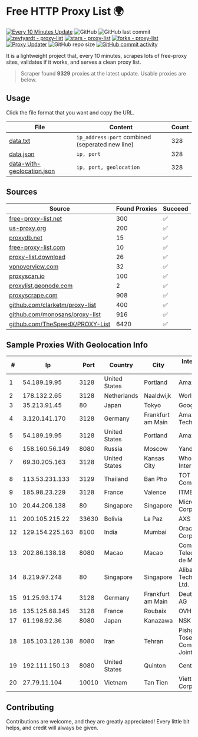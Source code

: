 
# Free HTTP Proxy List 🌍

[![Every 10 Minutes Update](https://github.com/mertguvencli/http-proxy-list/actions/workflows/main.yml/badge.svg?branch=main)](https://github.com/mertguvencli/http-proxy-list/actions/workflows/main.yml)
![GitHub](https://img.shields.io/github/license/mertguvencli/http-proxy-list)
![GitHub last commit](https://img.shields.io/github/last-commit/mertguvencli/http-proxy-list)
[![zevtyardt - proxy-list](https://img.shields.io/static/v1?label=zevtyardt&message=proxy-list&color=blue&logo=github)](https://github.com/zevtyardt/proxy-list "Go to GitHub repo")
[![stars - proxy-list](https://img.shields.io/github/stars/zevtyardt/proxy-list?style=social)](https://github.com/zevtyardt/proxy-list)
[![forks - proxy-list](https://img.shields.io/github/forks/zevtyardt/proxy-list?style=social)](https://github.com/zevtyardt/proxy-list)
[![Proxy Updater](https://github.com/zevtyardt/proxy-list/workflows/Proxy%20Updater/badge.svg)](https://github.com/zevtyardt/proxy-list/actions?query=workflow:"Proxy+Updater")
![GitHub repo size](https://img.shields.io/github/repo-size/zevtyardt/proxy-list)
[![GitHub commit activity](https://img.shields.io/github/commit-activity/m/zevtyardt/proxy-list?logo=commits)](https://github.com/zevtyardt/proxy-list/commits/main)

It is a lightweight project that, every 10 minutes, scrapes lots of free-proxy sites, validates if it works, and serves a clean proxy list.

> Scraper found **9329** proxies at the latest update. Usable proxies are below.

## Usage

Click the file format that you want and copy the URL.

|File|Content|Count|
|----|-------|-----|
|[data.txt](https://raw.githubusercontent.com/mertguvencli/http-proxy-list/main/proxy-list/data.txt)|`ip_address:port` combined (seperated new line)|328|
|[data.json](https://raw.githubusercontent.com/mertguvencli/http-proxy-list/main/proxy-list/data.json)|`ip, port`|328|
|[data-with-geolocation.json](https://raw.githubusercontent.com/mertguvencli/http-proxy-list/main/proxy-list/data-with-geolocation.json)|`ip, port, geolocation`|328|

## Sources

|Source|Found Proxies|Succeed|
|------|-------------|-------|
|[free-proxy-list.net](https://free-proxy-list.net)|300|✅|
|[us-proxy.org](https://www.us-proxy.org)|200|✅|
|[proxydb.net](http://proxydb.net)|15|✅|
|[free-proxy-list.com](https://free-proxy-list.com/?page=&port=&type%5B%5D=http&type%5B%5D=https&up_time=0&search=Search)|10|✅|
|[proxy-list.download](https://www.proxy-list.download/HTTP)|26|✅|
|[vpnoverview.com](https://vpnoverview.com/privacy/anonymous-browsing/free-proxy-servers)|32|✅|
|[proxyscan.io](https://www.proxyscan.io)|100|✅|
|[proxylist.geonode.com](https://proxylist.geonode.com/api/proxy-list?limit=300&page=1&sort_by=lastChecked&sort_type=desc&protocols=http,https)|2|✅|
|[proxyscrape.com](https://api.proxyscrape.com/v2/?request=displayproxies&protocol=http&timeout=10000&country=all&ssl=all&anonymity=all)|908|✅|
|[github.com/clarketm/proxy-list](https://raw.githubusercontent.com/clarketm/proxy-list/master/proxy-list-raw.txt)|400|✅|
|[github.com/monosans/proxy-list](https://raw.githubusercontent.com/monosans/proxy-list/main/proxies/http.txt)|916|✅|
|[github.com/TheSpeedX/PROXY-List](https://raw.githubusercontent.com/TheSpeedX/PROXY-List/master/http.txt)|6420|✅|


## Sample Proxies With Geolocation Info

|#|Ip|Port|Country|City|Internet Service Provider|
|-|--|----|-------|----|-------------------------|
|1|54.189.19.95|3128|United States|Portland|Amazon.com, Inc.|
|2|178.132.2.65|3128|Netherlands|Naaldwijk|WorldStream B.V.|
|3|35.213.91.45|80|Japan|Tokyo|Google LLC|
|4|3.120.141.170|3128|Germany|Frankfurt am Main|Amazon Technologies Inc.|
|5|54.189.19.95|3128|United States|Portland|Amazon.com, Inc.|
|6|158.160.56.149|8080|Russia|Moscow|Yandex.Cloud LLC|
|7|69.30.205.163|3128|United States|Kansas City|WholeSale Internet|
|8|113.53.231.133|3129|Thailand|Ban Pho|TOT Public Company Limited|
|9|185.98.23.229|3128|France|Valence|ITMETRIX|
|10|20.44.206.138|80|Singapore|Singapore|Microsoft Corporation|
|11|200.105.215.22|33630|Bolivia|La Paz|AXS Bolivia S. A.|
|12|129.154.225.163|8100|India|Mumbai|Oracle Corporation|
|13|202.86.138.18|8080|Macao|Macao|Companhia de Telecomunicacoes de Macau|
|14|8.219.97.248|80|Singapore|Singapore|Alibaba (US) Technology Co., Ltd.|
|15|91.25.93.174|3128|Germany|Frankfurt am Main|Deutsche Telekom AG|
|16|135.125.68.145|3128|France|Roubaix|OVH SAS|
|17|61.198.92.36|8080|Japan|Kanazawa|NSK Co., Ltd.|
|18|185.103.128.138|8080|Iran|Tehran|Pishgaman Toseeh Ertebatat Company (Private Joint Stock)|
|19|192.111.150.13|8080|United States|Quinton|Centrilogic|
|20|27.79.11.104|10010|Vietnam|Tan Tien|Viettel Corporation|



## Contributing

Contributions are welcome, and they are greatly appreciated! Every
little bit helps, and credit will always be given.

